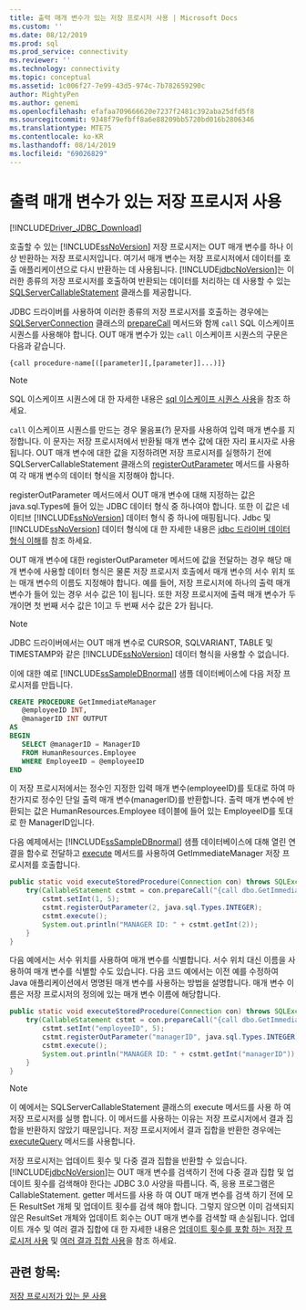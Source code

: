 ```yaml
---
title: 출력 매개 변수가 있는 저장 프로시저 사용 | Microsoft Docs
ms.custom: ''
ms.date: 08/12/2019
ms.prod: sql
ms.prod_service: connectivity
ms.reviewer: ''
ms.technology: connectivity
ms.topic: conceptual
ms.assetid: 1c006f27-7e99-43d5-974c-7b782659290c
author: MightyPen
ms.author: genemi
ms.openlocfilehash: efafaa709666620e7237f2481c392aba25dfd5f8
ms.sourcegitcommit: 9348f79efbff8a6e88209bb5720bd016b2806346
ms.translationtype: MTE75
ms.contentlocale: ko-KR
ms.lasthandoff: 08/14/2019
ms.locfileid: "69026829"
---
```

# <a name="using-a-stored-procedure-with-output-parameters"></a>출력 매개 변수가 있는 저장 프로시저 사용

[!INCLUDE[Driver_JDBC_Download](../../includes/driver_jdbc_download.md)]

호출할 수 있는 [!INCLUDE[ssNoVersion](../../includes/ssnoversion-md.md)] 저장 프로시저는 OUT 매개 변수를 하나 이상 반환하는 저장 프로시저입니다. 여기서 매개 변수는 저장 프로시저에서 데이터를 호출 애플리케이션으로 다시 반환하는 데 사용됩니다. [!INCLUDE[jdbcNoVersion](../../includes/jdbcnoversion_md.md)]는 이러한 종류의 저장 프로시저를 호출하여 반환되는 데이터를 처리하는 데 사용할 수 있는 [SQLServerCallableStatement](../../connect/jdbc/reference/sqlservercallablestatement-class.md) 클래스를 제공합니다.

JDBC 드라이버를 사용하여 이러한 종류의 저장 프로시저를 호출하는 경우에는 [SQLServerConnection](../../connect/jdbc/reference/sqlserverconnection-class.md) 클래스의 [prepareCall](../../connect/jdbc/reference/preparecall-method-sqlserverconnection.md) 메서드와 함께 `call` SQL 이스케이프 시퀀스를 사용해야 합니다. OUT 매개 변수가 있는 `call` 이스케이프 시퀀스의 구문은 다음과 같습니다.

`{call procedure-name[([parameter][,[parameter]]...)]}`

> [!NOTE]  
> SQL 이스케이프 시퀀스에 대 한 자세한 내용은 [sql 이스케이프 시퀀스 사용](../../connect/jdbc/using-sql-escape-sequences.md)을 참조 하세요.

`call` 이스케이프 시퀀스를 만드는 경우 물음표(?) 문자를 사용하여 입력 매개 변수를 지정합니다. 이 문자는 저장 프로시저에서 반환될 매개 변수 값에 대한 자리 표시자로 사용됩니다. OUT 매개 변수에 대한 값을 지정하려면 저장 프로시저를 실행하기 전에 SQLServerCallableStatement 클래스의 [registerOutParameter](../../connect/jdbc/reference/registeroutparameter-method-sqlservercallablestatement.md) 메서드를 사용하여 각 매개 변수의 데이터 형식을 지정해야 합니다.

registerOutParameter 메서드에서 OUT 매개 변수에 대해 지정하는 값은 java.sql.Types에 들어 있는 JDBC 데이터 형식 중 하나여야 합니다. 또한 이 값은 네이티브 [!INCLUDE[ssNoVersion](../../includes/ssnoversion-md.md)] 데이터 형식 중 하나에 매핑됩니다. Jdbc 및 [!INCLUDE[ssNoVersion](../../includes/ssnoversion-md.md)] 데이터 형식에 대 한 자세한 내용은 [jdbc 드라이버 데이터 형식 이해](../../connect/jdbc/understanding-the-jdbc-driver-data-types.md)를 참조 하세요.

OUT 매개 변수에 대한 registerOutParameter 메서드에 값을 전달하는 경우 해당 매개 변수에 사용할 데이터 형식은 물론 저장 프로시저 호출에서 매개 변수의 서수 위치 또는 매개 변수의 이름도 지정해야 합니다. 예를 들어, 저장 프로시저에 하나의 출력 매개 변수가 들어 있는 경우 서수 값은 1이 됩니다. 또한 저장 프로시저에 출력 매개 변수가 두 개이면 첫 번째 서수 값은 1이고 두 번째 서수 값은 2가 됩니다.

> [!NOTE]  
> JDBC 드라이버에서는 OUT 매개 변수로 CURSOR, SQLVARIANT, TABLE 및 TIMESTAMP와 같은 [!INCLUDE[ssNoVersion](../../includes/ssnoversion-md.md)] 데이터 형식을 사용할 수 없습니다.

이에 대한 예로 [!INCLUDE[ssSampleDBnormal](../../includes/sssampledbnormal_md.md)] 샘플 데이터베이스에 다음 저장 프로시저를 만듭니다.

```sql
CREATE PROCEDURE GetImmediateManager  
   @employeeID INT,  
   @managerID INT OUTPUT  
AS  
BEGIN  
   SELECT @managerID = ManagerID
   FROM HumanResources.Employee
   WHERE EmployeeID = @employeeID  
END
```

이 저장 프로시저에서는 정수인 지정한 입력 매개 변수(employeeID)를 토대로 하여 마찬가지로 정수인 단일 출력 매개 변수(managerID)를 반환합니다. 출력 매개 변수에 반환되는 값은 HumanResources.Employee 테이블에 들어 있는 EmployeeID를 토대로 한 ManagerID입니다.

다음 예제에서는 [!INCLUDE[ssSampleDBnormal](../../includes/sssampledbnormal_md.md)] 샘플 데이터베이스에 대해 열린 연결을 함수로 전달하고 [execute](../../connect/jdbc/reference/execute-method-sqlserverstatement.md) 메서드를 사용하여 GetImmediateManager 저장 프로시저를 호출합니다.

```java
public static void executeStoredProcedure(Connection con) throws SQLException {  
    try(CallableStatement cstmt = con.prepareCall("{call dbo.GetImmediateManager(?, ?)}");) {  
        cstmt.setInt(1, 5);  
        cstmt.registerOutParameter(2, java.sql.Types.INTEGER);  
        cstmt.execute();  
        System.out.println("MANAGER ID: " + cstmt.getInt(2));  
    }  
}
```

다음 예에서는 서수 위치를 사용하여 매개 변수를 식별합니다. 서수 위치 대신 이름을 사용하여 매개 변수를 식별할 수도 있습니다. 다음 코드 예에서는 이전 예를 수정하여 Java 애플리케이션에서 명명된 매개 변수를 사용하는 방법을 설명합니다. 매개 변수 이름은 저장 프로시저의 정의에 있는 매개 변수 이름에 해당합니다.

```java
public static void executeStoredProcedure(Connection con) throws SQLException {  
    try(CallableStatement cstmt = con.prepareCall("{call dbo.GetImmediateManager(?, ?)}"); ) {  
        cstmt.setInt("employeeID", 5);  
        cstmt.registerOutParameter("managerID", java.sql.Types.INTEGER);  
        cstmt.execute();  
        System.out.println("MANAGER ID: " + cstmt.getInt("managerID"));  
    }  
}
```

> [!NOTE]  
> 이 예에서는 SQLServerCallableStatement 클래스의 execute 메서드를 사용 하 여 저장 프로시저를 실행 합니다. 이 메서드를 사용하는 이유는 저장 프로시저에서 결과 집합을 반환하지 않았기 때문입니다. 저장 프로시저에서 결과 집합을 반환한 경우에는 [executeQuery](../../connect/jdbc/reference/executequery-method-sqlserverstatement.md) 메서드를 사용합니다.

저장 프로시저는 업데이트 횟수 및 다중 결과 집합을 반환할 수 있습니다. [!INCLUDE[jdbcNoVersion](../../includes/jdbcnoversion_md.md)]는 OUT 매개 변수를 검색하기 전에 다중 결과 집합 및 업데이트 횟수를 검색해야 한다는 JDBC 3.0 사양을 따릅니다. 즉, 응용 프로그램은 CallableStatement. getter 메서드를 사용 하 여 OUT 매개 변수를 검색 하기 전에 모든 ResultSet 개체 및 업데이트 횟수를 검색 해야 합니다. 그렇지 않으면 이미 검색되지 않은 ResultSet 개체와 업데이트 회수는 OUT 매개 변수를 검색할 때 손실됩니다. 업데이트 개수 및 여러 결과 집합에 대 한 자세한 내용은 [업데이트 횟수를 포함 하는 저장 프로시저 사용](../../connect/jdbc/using-a-stored-procedure-with-an-update-count.md) 및 [여러 결과 집합 사용](../../connect/jdbc/using-multiple-result-sets.md)을 참조 하세요.

## <a name="see-also"></a>관련 항목:

[저장 프로시저가 있는 문 사용](../../connect/jdbc/using-statements-with-stored-procedures.md)
